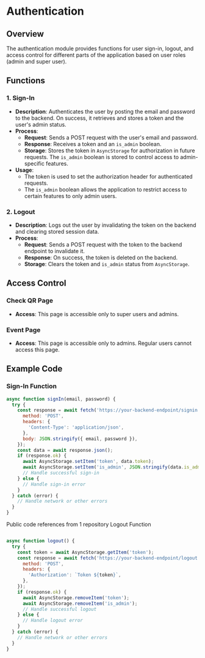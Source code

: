 # Authentication

## Overview

The authentication module provides functions for user sign-in, logout, and access control for different parts of the application based on user roles (admin and super user).

## Functions

### 1. Sign-In
- **Description**: Authenticates the user by posting the email and password to the backend. On success, it retrieves and stores a token and the user's admin status.
- **Process**:
  - **Request**: Sends a POST request with the user's email and password.
  - **Response**: Receives a token and an `is_admin` boolean.
  - **Storage**: Stores the token in `AsyncStorage` for authorization in future requests. The `is_admin` boolean is stored to control access to admin-specific features.
- **Usage**:
  - The token is used to set the authorization header for authenticated requests.
  - The `is_admin` boolean allows the application to restrict access to certain features to only admin users.

### 2. Logout
- **Description**: Logs out the user by invalidating the token on the backend and clearing stored session data.
- **Process**:
  - **Request**: Sends a POST request with the token to the backend endpoint to invalidate it.
  - **Response**: On success, the token is deleted on the backend.
  - **Storage**: Clears the token and `is_admin` status from `AsyncStorage`.

## Access Control

### Check QR Page
- **Access**: This page is accessible only to super users and admins.

### Event Page
- **Access**: This page is accessible only to admins. Regular users cannot access this page.

## Example Code

### Sign-In Function
```javascript
async function signIn(email, password) {
  try {
    const response = await fetch('https://your-backend-endpoint/signin', {
      method: 'POST',
      headers: {
        'Content-Type': 'application/json',
      },
      body: JSON.stringify({ email, password }),
    });
    const data = await response.json();
    if (response.ok) {
      await AsyncStorage.setItem('token', data.token);
      await AsyncStorage.setItem('is_admin', JSON.stringify(data.is_admin));
      // Handle successful sign-in
    } else {
      // Handle sign-in error
    }
  } catch (error) {
    // Handle network or other errors
  }
}
```

Public code references from 1 repository
Logout Function
```JavaScript

async function logout() {
  try {
    const token = await AsyncStorage.getItem('token');
    const response = await fetch('https://your-backend-endpoint/logout', {
      method: 'POST',
      headers: {
        'Authorization': `Token ${token}`,
      },
    });
    if (response.ok) {
      await AsyncStorage.removeItem('token');
      await AsyncStorage.removeItem('is_admin');
      // Handle successful logout
    } else {
      // Handle logout error
    }
  } catch (error) {
    // Handle network or other errors
  }
}
```
